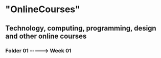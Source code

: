 # "OnlineCourses"
## Technology, computing, programming, design and other online courses
### Folder 01 -----> Week 01